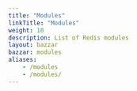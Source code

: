 ```yaml
---
title: "Modules"
linkTitle: "Modules"
weight: 10
description: List of Redis modules
layout: bazzar
bazzar: modules
aliases:
    - /modules
    - /modules/
---
```


